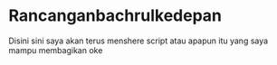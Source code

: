 # Rancanganbachrulkedepan
Disini sini saya akan terus menshere script atau apapun itu yang saya mampu membagikan oke 
